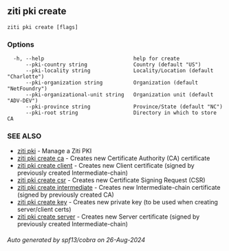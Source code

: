 ## ziti pki create



```
ziti pki create [flags]
```

### Options

```
  -h, --help                             help for create
      --pki-country string               Country (default "US")
      --pki-locality string              Locality/Location (default "Charlotte")
      --pki-organization string          Organization (default "NetFoundry")
      --pki-organizational-unit string   Organization unit (default "ADV-DEV")
      --pki-province string              Province/State (default "NC")
      --pki-root string                  Directory in which to store CA
```

### SEE ALSO

* [ziti pki](../pki.md)	 - Manage a Ziti PKI
* [ziti pki create ca](ca/ca.md)	 - Creates new Certificate Authority (CA) certificate
* [ziti pki create client](client/client.md)	 - Creates new Client certificate (signed by previously created Intermediate-chain)
* [ziti pki create csr](csr/csr.md)	 - Creates new Certificate Signing Request (CSR)
* [ziti pki create intermediate](intermediate/intermediate.md)	 - Creates new Intermediate-chain certificate (signed by previously created CA)
* [ziti pki create key](key/key.md)	 - Creates new private key (to be used when creating server/client certs)
* [ziti pki create server](server/server.md)	 - Creates new Server certificate (signed by previously created Intermediate-chain)

###### Auto generated by spf13/cobra on 26-Aug-2024

